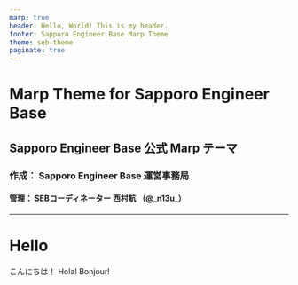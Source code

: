 ```yaml
---
marp: true
header: Hello, World! This is my header.
footer: Sapporo Engineer Base Marp Theme
theme: seb-theme
paginate: true
---
```


<!-- _paginate: skip -->


# Marp Theme for Sapporo Engineer Base
## Sapporo Engineer Base 公式 Marp テーマ
### 作成： Sapporo Engineer Base 運営事務局
#### 管理： SEBコーディネーター 西村航 （@\_n13u_）

---

# Hello

こんにちは！
Hola!
Bonjour!

